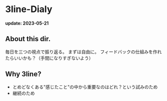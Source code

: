 # 3line-Dialy
**update: 2023-05-21**
## About this dir.
毎日を三つの視点で振り返る。
まずは自由に。
フィードバックの仕組みを作れたらいいかも？（手間になりすぎないよう）
## Why 3line?
- とめどなくある"感じたこと"の中から重要なのはどれ？という試みのため
- 継続のため

